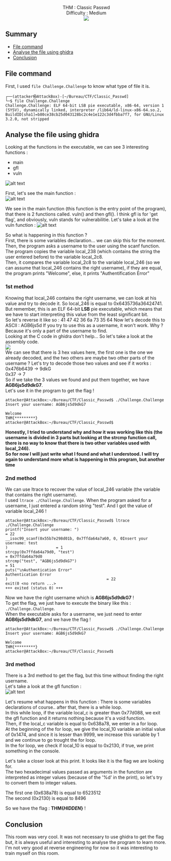 <p align="center">
  THM : Classic Passwd<br>
  Difficulty : Medium<br>
  <img src="https://i.imgur.com/GqkQLNS.png">
</p>

## Summary

- [File command](#file-command)
- [Analyse the file using ghidra](#analyse-the-file-using-ghidra)
- [Conclusion](#conclusion)

## File command

First, I used ``file Challenge.Challenge`` to know what type of file it is.  
```
┌──(attacker㉿AttackBox)-[~/Bureau/CTF/Classic_Passwd]
└─$ file Challenge.Challenge 
Challenge.Challenge: ELF 64-bit LSB pie executable, x86-64, version 1 (SYSV), dynamically linked, interpreter /lib64/ld-linux-x86-64.so.2, BuildID[sha1]=b80ce38cb25d043128bc2c4e1e122c3d4fbba7f7, for GNU/Linux 3.2.0, not stripped
```

## Analyse the file using ghidra

Looking at the functions in the executable, we can see 3 interesting functions :  
- main  
- gfl  
- vuln  
 
![alt text](https://i.imgur.com/nAt4YoD.png)

First, let's see the main function :  
![alt text](https://i.imgur.com/w0AuTpc.png)

We see in the main function (this function is the entry point of the program), that there is 2 functions called.
vuln() and then gfl(). I think gfl is for 'get flag', and obviously, vuln stands for vulnerabilitie.
Let's take a look at the vuln function :
![alt text](https://i.imgur.com/sVpdbX8.png)

So what is happening in this function ?  
First, there is some variables declaration... we can skip this for the moment.  
Then, the program asks a username to the user using the scanf function.  
The program copies the variable local\_238 (which contains the string the user entered before) to the variable local\_2c8.  
Then, it compares the variable local_2c8 to the variable local_246 (so we can assume that local_246 contains the right username), if they are equal, the program prints "Welcome", else, it prints "Authentification Error"

### 1st method  

Knowing that local_246 contains the right username, we can look at his value and try to decode it.
So local_246 is equal to 0x6435736a36424741. But remember, this is an ELF 64-bit **LSB** pie executable, which means that we have to start interpreting this value from the least significant bit.  
So let's reverse it like so : 41 47 42 36 6a 73 35 64
Now let's decode this to ASCII : AGB6js5d
If you try to use this as a username, it won't work. Why ? Because it's only a part of the username to find.  
Looking at the C code in ghidra don't help... So let's take a look at the assembly code.  
![](https://i.imgur.com/a08fWIv.png)  
We can see that there is 3 hex values here, the first one is the one we already decoded, and the two others are maybe two other parts of the username ?
Let's try to decode those two values and see if it works :  
0x476b6439 -> 9dkG  
0x37 -> 7  
So if we take the 3 values we found and put them together, we have **AGB6js5d9dkG7**.  
Let's use it in the program to get the flag !  
```
attacker@AttackBox:~/Bureau/CTF/Classic_Passwd$ ./Challenge.Challenge 
Insert your username: AGB6js5d9dkG7

Welcome
THM{*********}
attacker@AttackBox:~/Bureau/CTF/Classic_Passwd$
```

**Honestly, I tried to understand why and how it was working like this (the username is divided in 3 parts but looking at the strcmp function call, there is no way to know that there is two other variables used with local_246).  
So for now I will just write what I found and what I understood. I will try again to understand more what is happening in this program, but another time**

### 2nd method

We can use ltrace to recover the value of local_246 variable (the variable that contains the right username).  
I used ``ltrace ./Challenge.Challenge``. When the program asked for a username, I just entered a random string "test". And I got the value of variable local_246 !  
```
attacker@AttackBox:~/Bureau/CTF/Classic_Passwd$ ltrace ./Challenge.Challenge 
printf("Insert your username: ")                                         = 22
__isoc99_scanf(0x55b7e298d01b, 0x7ffda64a7a60, 0, 0Insert your username: test
)                     = 1
strcpy(0x7ffda64a79d0, "test")                                           = 0x7ffda64a79d0
strcmp("test", "AGB6js5d9dkG7")                                          = 51
puts("\nAuthentication Error"
Authentication Error
)                                           = 22
exit(0 <no return ...>
+++ exited (status 0) +++
```

Now we have the right username which is **AGB6js5d9dkG7** !  
To get the flag, we just have to execute the binary like this : ``./Challenge.Challenge``.  
When the executable asks for a username, we just need to enter **AGB6js5d9dkG7**, and we have the flag !
```
attacker@AttackBox:~/Bureau/CTF/Classic_Passwd$ ./Challenge.Challenge 
Insert your username: AGB6js5d9dkG7

Welcome
THM{*********}
attacker@AttackBox:~/Bureau/CTF/Classic_Passwd$
```

### 3rd method

There is a 3rd method to get the flag, but this time without finding the right username.  
Let's take a look at the gfl function :  
![alt text](https://i.imgur.com/URXN6kO.png)  

Let's resume what happens in this function :
There is some variables declarations of course.. after that, there is a while loop.  
In this while loop, if the variable local_c is greater than 0x77d088, we exit the gfl function and it returns nothing because it's a void function.  
Then, if the local_c variable is equal to 0x638a78, we enter in a for loop.  
At the beginning of the for loop, we give the local_10 variable an initial value of 0x1474, and since it is lesser than 9999, we increase this variable by 1 and we continue to go trought the for loop.  
In the for loop, we check if local_10 is equal to 0x2130, if true, we print something in the console.  

Let's take a closer look at this print. It looks like it is the flag we are looking for.  
The two hexadecimal values passed as arguments in the function are interpreted as integer values (because of the '%d' in the print), so let's try to convert them to integer values.

The first one (0x638a78) is equal to 6523512  
The second (0x2130) is equal to 8496

So we have the flag : **THM{*HIDDEN*}** !

## Conclusion
This room was very cool. It was not necessary to use ghidra to get the flag but, it is always useful and interesting to analyse the program to learn more. I'm not very good at reverse engineering for now so it was interesting to train myself on this room.
